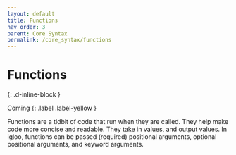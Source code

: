 ```yaml
---
layout: default
title: Functions
nav_order: 3
parent: Core Syntax
permalink: /core_syntax/functions
---
```


# Functions
{: .d-inline-block }

Coming
{: .label .label-yellow }

Functions are a tidbit of code that run when they are called. They help make code more concise and readable. They take in values, and output values. In igloo, functions can be passed (required) positional arguments, optional positional arguments, and keyword arguments.

